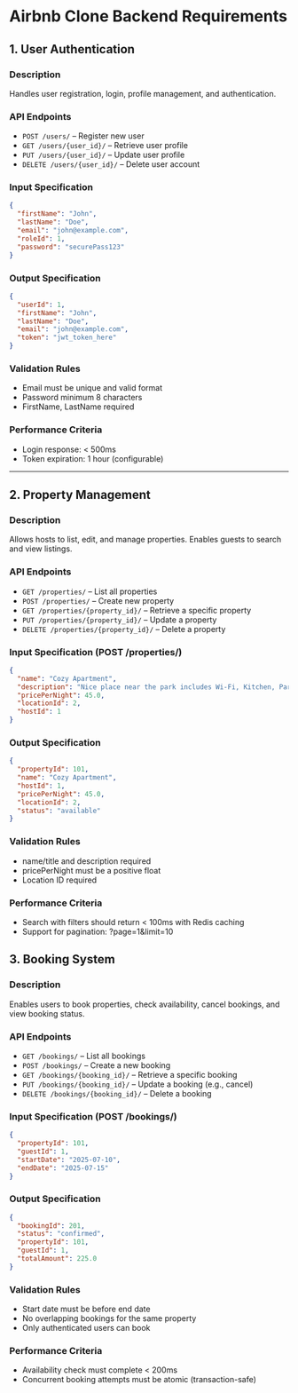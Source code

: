 # Airbnb Clone Backend Requirements

## 1. User Authentication

### Description

Handles user registration, login, profile management, and authentication.

### API Endpoints

- `POST /users/` – Register new user
- `GET /users/{user_id}/` – Retrieve user profile
- `PUT /users/{user_id}/` – Update user profile
- `DELETE /users/{user_id}/` – Delete user account

### Input Specification

```json
{
  "firstName": "John",
  "lastName": "Doe",
  "email": "john@example.com",
  "roleId": 1,
  "password": "securePass123"
}
```

### Output Specification

```json
{
  "userId": 1,
  "firstName": "John",
  "lastName": "Doe",
  "email": "john@example.com",
  "token": "jwt_token_here"
}
```

### Validation Rules

- Email must be unique and valid format
- Password minimum 8 characters
- FirstName, LastName required

### Performance Criteria

- Login response: < 500ms
- Token expiration: 1 hour (configurable)

---

## 2. Property Management

### Description

Allows hosts to list, edit, and manage properties. Enables guests to search and view listings.

### API Endpoints

- `GET /properties/` – List all properties
- `POST /properties/` – Create new property
- `GET /properties/{property_id}/` – Retrieve a specific property
- `PUT /properties/{property_id}/` – Update a property
- `DELETE /properties/{property_id}/` – Delete a property

### Input Specification (POST /properties/)

```json
{
  "name": "Cozy Apartment",
  "description": "Nice place near the park includes Wi-Fi, Kitchen, Parking ",
  "pricePerNight": 45.0,
  "locationId": 2,
  "hostId": 1
}
```

### Output Specification

```json
{
  "propertyId": 101,
  "name": "Cozy Apartment",
  "hostId": 1,
  "pricePerNight": 45.0,
  "locationId": 2,
  "status": "available"
}
```

### Validation Rules

- name/title and description required
- pricePerNight must be a positive float
- Location ID required

### Performance Criteria

- Search with filters should return < 100ms with Redis caching
- Support for pagination: ?page=1&limit=10

## 3. Booking System

### Description

Enables users to book properties, check availability, cancel bookings, and view booking status.

### API Endpoints

- `GET /bookings/` – List all bookings
- `POST /bookings/` – Create a new booking
- `GET /bookings/{booking_id}/` – Retrieve a specific booking
- `PUT /bookings/{booking_id}/` – Update a booking (e.g., cancel)
- `DELETE /bookings/{booking_id}/` – Delete a booking

### Input Specification (POST /bookings/)

```json
{
  "propertyId": 101,
  "guestId": 1,
  "startDate": "2025-07-10",
  "endDate": "2025-07-15"
}
```

### Output Specification

```json
{
  "bookingId": 201,
  "status": "confirmed",
  "propertyId": 101,
  "guestId": 1,
  "totalAmount": 225.0
}
```

### Validation Rules

- Start date must be before end date
- No overlapping bookings for the same property
- Only authenticated users can book

### Performance Criteria

- Availability check must complete < 200ms
- Concurrent booking attempts must be atomic (transaction-safe)
